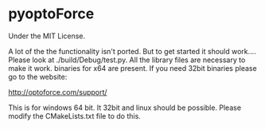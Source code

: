 # pyoptoForce
Under the  MIT License.

A lot of the the functionality isn't ported. But to get started it should work.... Please look at ./build/Debug/test.py.
All the library files are necessary to make it work. binaries for x64 are present. If you need 32bit binaries please go to the website:

http://optoforce.com/support/

This is for windows 64 bit. It 32bit and linux should be possible. Please modify the CMakeLists.txt file to do this. 
